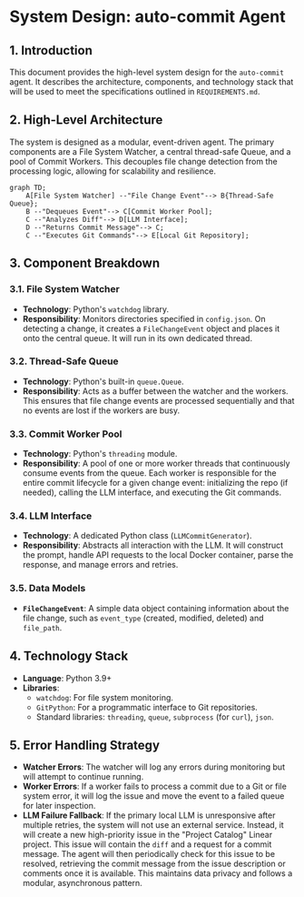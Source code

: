 # System Design: auto-commit Agent

## 1. Introduction

This document provides the high-level system design for the `auto-commit` agent. It describes the architecture, components, and technology stack that will be used to meet the specifications outlined in `REQUIREMENTS.md`.

## 2. High-Level Architecture

The system is designed as a modular, event-driven agent. The primary components are a File System Watcher, a central thread-safe Queue, and a pool of Commit Workers. This decouples file change detection from the processing logic, allowing for scalability and resilience.

```mermaid
graph TD;
    A[File System Watcher] --"File Change Event"--> B{Thread-Safe Queue};
    B --"Dequeues Event"--> C[Commit Worker Pool];
    C --"Analyzes Diff"--> D[LLM Interface];
    D --"Returns Commit Message"--> C;
    C --"Executes Git Commands"--> E[Local Git Repository];
```

## 3. Component Breakdown

### 3.1. File System Watcher
- **Technology**: Python's `watchdog` library.
- **Responsibility**: Monitors directories specified in `config.json`. On detecting a change, it creates a `FileChangeEvent` object and places it onto the central queue. It will run in its own dedicated thread.

### 3.2. Thread-Safe Queue
- **Technology**: Python's built-in `queue.Queue`.
- **Responsibility**: Acts as a buffer between the watcher and the workers. This ensures that file change events are processed sequentially and that no events are lost if the workers are busy.

### 3.3. Commit Worker Pool
- **Technology**: Python's `threading` module.
- **Responsibility**: A pool of one or more worker threads that continuously consume events from the queue. Each worker is responsible for the entire commit lifecycle for a given change event: initializing the repo (if needed), calling the LLM interface, and executing the Git commands.

### 3.4. LLM Interface
- **Technology**: A dedicated Python class (`LLMCommitGenerator`).
- **Responsibility**: Abstracts all interaction with the LLM. It will construct the prompt, handle API requests to the local Docker container, parse the response, and manage errors and retries.

### 3.5. Data Models
- **`FileChangeEvent`**: A simple data object containing information about the file change, such as `event_type` (created, modified, deleted) and `file_path`.

## 4. Technology Stack

- **Language**: Python 3.9+
- **Libraries**:
  - `watchdog`: For file system monitoring.
  - `GitPython`: For a programmatic interface to Git repositories.
  - Standard libraries: `threading`, `queue`, `subprocess` (for `curl`), `json`.

## 5. Error Handling Strategy

- **Watcher Errors**: The watcher will log any errors during monitoring but will attempt to continue running.
- **Worker Errors**: If a worker fails to process a commit due to a Git or file system error, it will log the issue and move the event to a failed queue for later inspection.
- **LLM Failure Fallback**: If the primary local LLM is unresponsive after multiple retries, the system will not use an external service. Instead, it will create a new high-priority issue in the "Project Catalog" Linear project. This issue will contain the `diff` and a request for a commit message. The agent will then periodically check for this issue to be resolved, retrieving the commit message from the issue description or comments once it is available. This maintains data privacy and follows a modular, asynchronous pattern. 